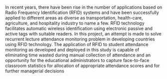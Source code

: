 In recent years, there have been rise in the number of applications based on Radio Frequency 
Identification (RFID) systems and have been successfully applied to different areas as diverse as 
transportation, health-care, agriculture, and hospitality industry to name a few. RFID technology 
facilitates automatic wireless identification using electronic passive and active tags with suitable 
readers. In this project, an attempt is made to solve recurrent lecture attendance monitoring 
problem in developing countries using RFID technology. The application of RFID to student 
attendance monitoring as developed and deployed in this study is capable of eliminating time 
wasted during manual collection of attendance and an opportunity for the educational
administrators to capture face-to-face classroom statistics for allocation of appropriate attendance 
scores and for further managerial decisions
